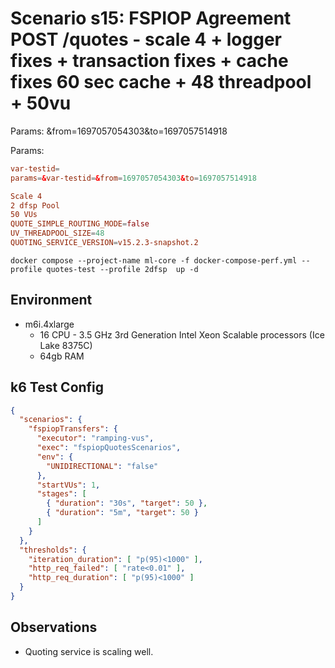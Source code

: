 # Scenario s15: FSPIOP Agreement POST /quotes - scale 4 + logger fixes + transaction fixes + cache fixes 60 sec cache + 48 threadpool + 50vu
Params: &from=1697057054303&to=1697057514918

Params:
```conf
var-testid=
params=&var-testid=&from=1697057054303&to=1697057514918

Scale 4
2 dfsp Pool
50 VUs
QUOTE_SIMPLE_ROUTING_MODE=false
UV_THREADPOOL_SIZE=48
QUOTING_SERVICE_VERSION=v15.2.3-snapshot.2
```

```
docker compose --project-name ml-core -f docker-compose-perf.yml --profile quotes-test --profile 2dfsp  up -d
```

## Environment

- m6i.4xlarge
  - 16 CPU - 3.5 GHz 3rd Generation Intel Xeon Scalable processors (Ice Lake 8375C)
  - 64gb RAM


## k6 Test Config

```json
{
  "scenarios": {
    "fspiopTransfers": {
      "executor": "ramping-vus",
      "exec": "fspiopQuotesScenarios",
      "env": {
        "UNIDIRECTIONAL": "false"
      },
      "startVUs": 1,
      "stages": [
        { "duration": "30s", "target": 50 },
        { "duration": "5m", "target": 50 }
      ]
    }
  },
  "thresholds": {
    "iteration_duration": [ "p(95)<1000" ],
    "http_req_failed": [ "rate<0.01" ],
    "http_req_duration": [ "p(95)<1000" ]
  }
}
```

## Observations

- Quoting service is scaling well.
